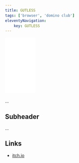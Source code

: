 ```yaml
---
title: GUTLESS
tags: ['browser', 'domino club']
eleventyNavigation:
	key: GUTLESS
---
```


![image](/img/Emblem_White_100px.png)

...

## Subheader

...

## Links
- [itch.io](https://haraiva.itch.io)